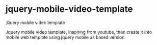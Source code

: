 # jquery-mobile-video-template
jQuery mobile video template

Jquery mobile video template, inspiring from youtube, then create it into mobile web template using jquery mobile as based version.